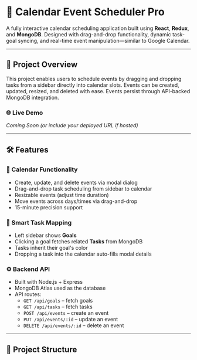 # 📅 Calendar Event Scheduler Pro

A fully interactive calendar scheduling application built using **React**, **Redux**, and **MongoDB**. Designed with drag-and-drop functionality, dynamic task-goal syncing, and real-time event manipulation—similar to Google Calendar.

---

## 🚀 Project Overview

This project enables users to schedule events by dragging and dropping tasks from a sidebar directly into calendar slots. Events can be created, updated, resized, and deleted with ease. Events persist through API-backed MongoDB integration.

### 🌐 Live Demo

_Coming Soon (or include your deployed URL if hosted)_

---

## 🛠️ Features

### 📆 Calendar Functionality

- Create, update, and delete events via modal dialog
- Drag-and-drop task scheduling from sidebar to calendar
- Resizable events (adjust time duration)
- Move events across days/times via drag-and-drop
- 15-minute precision support

### 🧠 Smart Task Mapping

- Left sidebar shows **Goals**
- Clicking a goal fetches related **Tasks** from MongoDB
- Tasks inherit their goal's color
- Dropping a task into the calendar auto-fills modal details

### ⚙️ Backend API

- Built with Node.js + Express
- MongoDB Atlas used as the database
- API routes:
  - `GET /api/goals` – fetch goals
  - `GET /api/tasks` – fetch tasks
  - `POST /api/events` – create an event
  - `PUT /api/events/:id` – update an event
  - `DELETE /api/events/:id` – delete an event

---

## 📁 Project Structure
